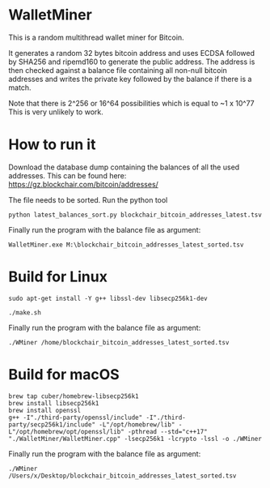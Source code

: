 # WalletMiner

This is a random multithread wallet miner for Bitcoin.

It generates a random 32 bytes bitcoin address and uses ECDSA followed by SHA256 and ripemd160 to generate the public address.
The address is then checked against a balance file containing all non-null bitcoin addresses and writes the private key followed by the balance if there is a match.

Note that there is 2^256 or 16^64 possibilities which is equal to ~1 x 10^77
This is very unlikely to work.

# How to run it

Download the database dump containing the balances of all the used addresses.
This can be found here: https://gz.blockchair.com/bitcoin/addresses/

The file needs to be sorted.
Run the python tool

`python latest_balances_sort.py blockchair_bitcoin_addresses_latest.tsv`

Finally run the program with the balance file as argument:

`WalletMiner.exe M:\blockchair_bitcoin_addresses_latest_sorted.tsv`

# Build for Linux

`sudo apt-get install -Y g++ libssl-dev libsecp256k1-dev`

`./make.sh`

Finally run the program with the balance file as argument:

`./WMiner /home/blockchair_bitcoin_addresses_latest_sorted.tsv`

# Build for macOS

```
brew tap cuber/homebrew-libsecp256k1
brew install libsecp256k1
brew install openssl
g++ -I"./third-party/openssl/include" -I"./third-party/secp256k1/include" -L"/opt/homebrew/lib" -L"/opt/homebrew/opt/openssl/lib" -pthread --std="c++17" "./WalletMiner/WalletMiner.cpp" -lsecp256k1 -lcrypto -lssl -o ./WMiner
```

Finally run the program with the balance file as argument:

`./WMiner /Users/x/Desktop/blockchair_bitcoin_addresses_latest_sorted.tsv`